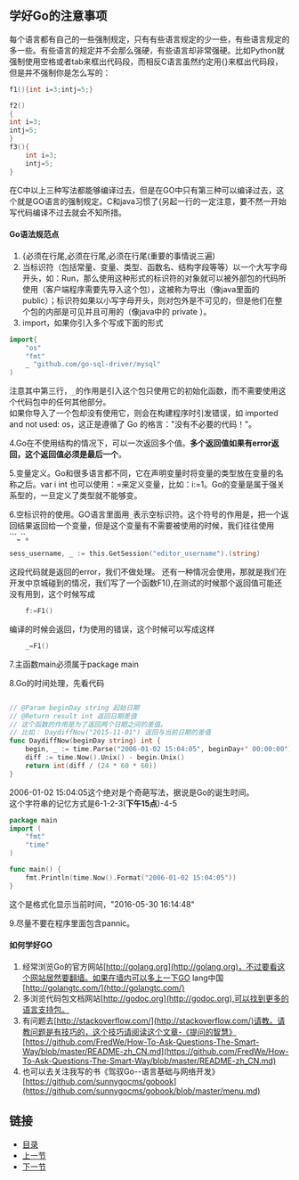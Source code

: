 ## 学好Go的注意事项
每个语言都有自己的一些强制规定，只有有些语言规定的少一些，有些语言规定的多一些。有些语言的规定并不会那么强硬，有些语言却非常强硬。比如Python就强制使用空格或者tab来框出代码段，而相反C语言虽然约定用{}来框出代码段，但是并不强制你是怎么写的：
```c
f1(){int i=3;intj=5;}

f2()
{
int i=3;
intj=5;
}
f3(){
	int i=3;
	intj=5;
}
```

在C中以上三种写法都能够编译过去，但是在GO中只有第三种可以编译过去，这个就是GO语言的强制规定。C和java习惯了{另起一行的一定注意，要不然一开始写代码编译不过去就会不知所措。

#### Go语法规范点
1. {必须在行尾,必须在行尾,必须在行尾(重要的事情说三遍)
2. 当标识符（包括常量、变量、类型、函数名、结构字段等等）以一个大写字母开头，如：Run，那么使用这种形式的标识符的对象就可以被外部包的代码所使用（客户端程序需要先导入这个包），这被称为导出（像java里面的public）；标识符如果以小写字母开头，则对包外是不可见的，但是他们在整个包的内部是可见并且可用的（像java中的 private ）。
3. import，如果你引入多个写成下面的形式
```go
import{
	"os"
	"fmt"
	_ "github.com/go-sql-driver/mysql"
)
```
注意其中第三行，```_```的作用是引入这个包只使用它的初始化函数，而不需要使用这个代码包中的任何其他部分。<br />
如果你导入了一个包却没有使用它，则会在构建程序时引发错误，如 imported and not used: os，这正是遵循了 Go 的格言："没有不必要的代码！"。

4.Go在不使用结构的情况下，可以一次返回多个值。**多个返回值如果有error返回，这个返回值必须是最后一个**。

5.变量定义。Go和很多语言都不同，它在声明变量时将变量的类型放在变量的名称之后。var i int
   也可以使用：=来定义变量，比如：i:=1。Go的变量是属于强关系型的，一旦定义了类型就不能够变。

6.空标识符的使用。GO语言里面用```_```表示空标识符。这个符号的作用是，把一个返回结果返回给一个变量，但是这个变量有不需要被使用的时候，我们往往使用```_``。
```go
sess_username, _ := this.GetSession("editor_username").(string)
```
这段代码就是返回的error，我们不做处理。
还有一种情况会使用，那就是我们在开发中京城碰到的情况，我们写了一个函数F1(),在测试的时候那个返回值可能还没有用到，这个时候写成
```go
	f:=F1()
```
编译的时候会返回，f为使用的错误，这个时候可以写成这样
```go
	_=F1()
```

7.主函数main必须属于package main

8.Go的时间处理，先看代码
```go

// @Param beginDay string 起始日期
// @Return result int 返回日期差值
// 这个函数的作用是为了返回两个日期之间的差值。
// 比如： DaydiffNow("2015-11-01") 返回与当前日期的差值
func DaydiffNow(beginDay string) int {
    begin, _ := time.Parse("2006-01-02 15:04:05", beginDay+" 00:00:00")
    diff := time.Now().Unix() - begin.Unix()
    return int(diff / (24 * 60 * 60))
}

```

2006-01-02 15:04:05这个绝对是个奇葩写法，据说是Go的诞生时间。<br />
这个字符串的记忆方式是6-1-2-3(**下午15点**)-4-5
```go
package main 
import (
	"fmt"
	"time"
)

func main() {
	fmt.Println(time.Now().Format("2006-01-02 15:04:05"))
}
```

这个是格式化显示当前时间，"2016-05-30 16:14:48"

9.尽量不要在程序里面包含pannic。

#### 如何学好GO
1. 经常浏览Go的官方网站[http://golang.org](http://golang.org)，不过要看这个网站居然要翻墙。如果在墙内可以多上一下GO lang中国[http://golangtc.com/](http://golangtc.com/)
2. 多浏览代码包文档网站[http://godoc.org](http://godoc.org),可以找到更多的语言支持包。
3. 有问题去[http://stackoverflow.com/](http://stackoverflow.com/)请教。请教问题是有技巧的，这个技巧请阅读这个文章-《提问的智慧》[https://github.com/FredWe/How-To-Ask-Questions-The-Smart-Way/blob/master/README-zh_CN.md](https://github.com/FredWe/How-To-Ask-Questions-The-Smart-Way/blob/master/README-zh_CN.md)
4. 也可以去关注我写的书《驾驭Go--语言基础与网络开发》[https://github.com/sunnygocms/gobook](https://github.com/sunnygocms/gobook/blob/master/menu.md)

## 链接
- [目录](https://github.com/sunnygocms/gobook/blob/master/menu.md)
- [上一节](https://github.com/sunnygocms/gobook/blob/master/go_lang_base/01.1.md)
- [下一节](https://github.com/sunnygocms/gobook/blob/master/go_lang_base/02.1.md)
